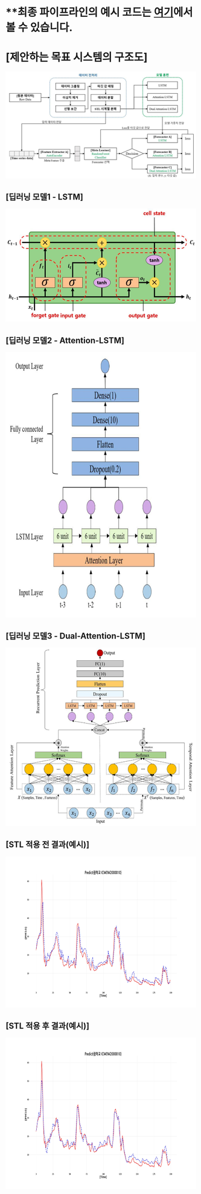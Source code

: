 # **최종 파이프라인의 예시 코드는  <a href='metats/pipeline 성능 측정 예시.ipynb'>여기</a>에서 볼 수 있습니다.

# [제안하는 목표 시스템의 구조도]
![](./img1.jpg)

## [딥러닝 모델1 - LSTM]
<p align="center"><img src="LSTM.jpg" width="600" height="300"/></p>

## [딥러닝 모델2 - Attention-LSTM]
<p align="center"><img src="Attention_LSTM.jpg" width="845" height="702"/></p>

## [딥러닝 모델3 - Dual-Attention-LSTM]
<p align="center"><img src="Dual_Attention_LSTM.jpg" width="570" height="473"/></p>

## [STL 적용 전 결과(예시)]
<p align="center"><img src="Before_STL.jpg" width="800" height="400"/></p>

## [STL 적용 후 결과(예시)]
<p align="center"><img src="After_STL.jpg" width="800" height="400"/></p>
